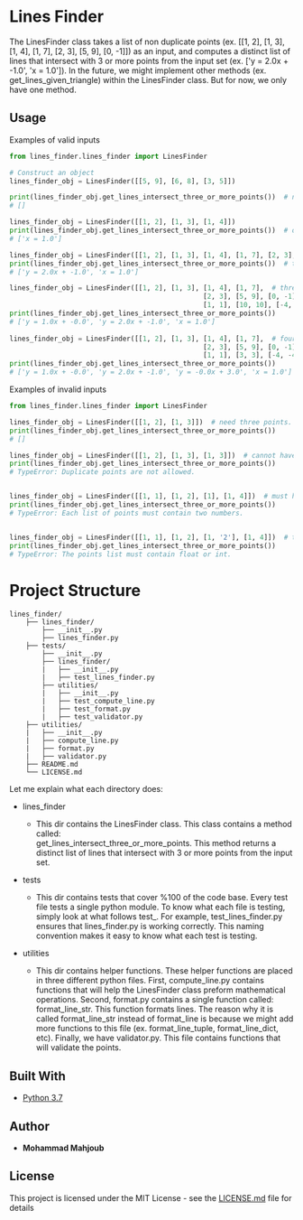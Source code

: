 # Lines Finder
The LinesFinder class takes a list of non duplicate points (ex. [[1, 2], [1, 3], [1, 4], [1, 7], [2, 3], [5, 9], [0, -1]]) as an input, 
and computes a distinct list of lines that intersect with 3 or more 
points from the input set (ex. ['y = 2.0x + -1.0', 'x = 1.0']). In the future, we might 
implement other methods (ex. get_lines_given_triangle) within the LinesFinder class. But for now, 
we only have one method.  


## Usage
Examples of valid inputs
```python
from lines_finder.lines_finder import LinesFinder

# Construct an object 
lines_finder_obj = LinesFinder([[5, 9], [6, 8], [3, 5]])

print(lines_finder_obj.get_lines_intersect_three_or_more_points())  # no lines.
# []

lines_finder_obj = LinesFinder([[1, 2], [1, 3], [1, 4]])
print(lines_finder_obj.get_lines_intersect_three_or_more_points())  # one line.
# ['x = 1.0']

lines_finder_obj = LinesFinder([[1, 2], [1, 3], [1, 4], [1, 7], [2, 3], [5, 9], [0, -1]])
print(lines_finder_obj.get_lines_intersect_three_or_more_points())  # two line.
# ['y = 2.0x + -1.0', 'x = 1.0']

lines_finder_obj = LinesFinder([[1, 2], [1, 3], [1, 4], [1, 7],  # three lines.
                                                [2, 3], [5, 9], [0, -1], [0.5, 0],
                                                [1, 1], [10, 10], [-4, -4]])
print(lines_finder_obj.get_lines_intersect_three_or_more_points()) 
# ['y = 1.0x + -0.0', 'y = 2.0x + -1.0', 'x = 1.0']
 
lines_finder_obj = LinesFinder([[1, 2], [1, 3], [1, 4], [1, 7],  # four lines.
                                                [2, 3], [5, 9], [0, -1], [0.5, 0],
                                                [1, 1], [3, 3], [-4, -4]])
print(lines_finder_obj.get_lines_intersect_three_or_more_points()) 
# ['y = 1.0x + -0.0', 'y = 2.0x + -1.0', 'y = -0.0x + 3.0', 'x = 1.0']

```
Examples of invalid inputs
```python
from lines_finder.lines_finder import LinesFinder

lines_finder_obj = LinesFinder([[1, 2], [1, 3]])  # need three points.
print(lines_finder_obj.get_lines_intersect_three_or_more_points())
# [] 

lines_finder_obj = LinesFinder([[1, 2], [1, 3], [1, 3]])  # cannot have duplicates.
print(lines_finder_obj.get_lines_intersect_three_or_more_points())
# TypeError: Duplicate points are not allowed.


lines_finder_obj = LinesFinder([[1, 1], [1, 2], [1], [1, 4]])  # must have two numbers within list.
print(lines_finder_obj.get_lines_intersect_three_or_more_points())
# TypeError: Each list of points must contain two numbers.


lines_finder_obj = LinesFinder([[1, 1], [1, 2], [1, '2'], [1, 4]])  # type must be int or float.
print(lines_finder_obj.get_lines_intersect_three_or_more_points())
# TypeError: The points list must contain float or int.
```

# Project Structure
``` 
lines_finder/
    ├── lines_finder/
        ├── __init__.py
        ├── lines_finder.py
    ├── tests/
        ├── __init__.py
        ├── lines_finder/
        |   ├── __init__.py
        |   ├── test_lines_finder.py
        ├── utilities/
        |   ├── __init__.py
        |   ├── test_compute_line.py
        |   ├── test_format.py
        |   ├── test_validator.py
    ├── utilities/
    |   ├── __init__.py
    |   ├── compute_line.py
    |   ├── format.py
    |   ├── validator.py
    ├── README.md
    └── LICENSE.md
```
Let me explain what each directory does:  
* lines_finder 
    * This dir contains the LinesFinder class. This class contains a method called:  
get_lines_intersect_three_or_more_points. This method returns a distinct list 
of lines that intersect with 3 or more points from the input set.  

* tests
    * This dir contains tests that cover %100 of the code base. Every test 
file tests a single python module. To know what each file is testing, simply 
look at what follows test_. For example, test_lines_finder.py ensures that 
lines_finder.py is working correctly. This naming convention makes it easy to know what each test is testing.   

* utilities
    * This dir contains helper functions. These helper functions are placed in three different python files. 
    First, compute_line.py contains functions that will help the LinesFinder class preform mathematical operations. 
    Second, format.py contains a single function called: format_line_str. This function formats lines. The reason why 
    it is called format_line_str instead of format_line is because we might add more functions to
    this file (ex. format_line_tuple, format_line_dict, etc). Finally, we have validator.py. This file contains functions that will validate the points. 

## Built With

* [Python 3.7](https://www.python.org) 


## Author

* **Mohammad Mahjoub** 

## License

This project is licensed under the MIT License - see the [LICENSE.md](LICENSE.md) file for details

